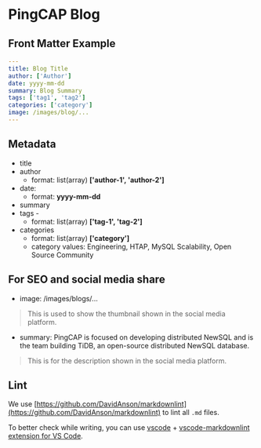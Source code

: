 # PingCAP Blog

## Front Matter Example

```yaml
---
title: Blog Title
author: ['Author']
date: yyyy-mm-dd
summary: Blog Summary
tags: ['tag1', 'tag2']
categories: ['category']
image: /images/blog/...
---
```

## Metadata

- title
- author
  - format: list(array) **['author-1', 'author-2']**
- date:
  - format: **yyyy-mm-dd**
- summary
- tags -
  - format: list(array)  **['tag-1', 'tag-2']**
- categories
  - format: list(array) **['category']**
  - category values: Engineering, HTAP, MySQL Scalability, Open Source Community

## For SEO and social media share

- image: /images/blogs/...

> This is used to show the thumbnail shown in the social media platform.

- summary: PingCAP is focused on developing distributed NewSQL and is the team building TiDB, an open-source distributed NewSQL database.

> This is for the description shown in the social media platform.

## Lint

We use [https://github.com/DavidAnson/markdownlint](https://github.com/DavidAnson/markdownlint) to lint all `.md` files.

To better check while writing, you can use [vscode](https://code.visualstudio.com/) + [vscode-markdownlint extension for VS Code](https://marketplace.visualstudio.com/items?itemName=DavidAnson.vscode-markdownlint).
